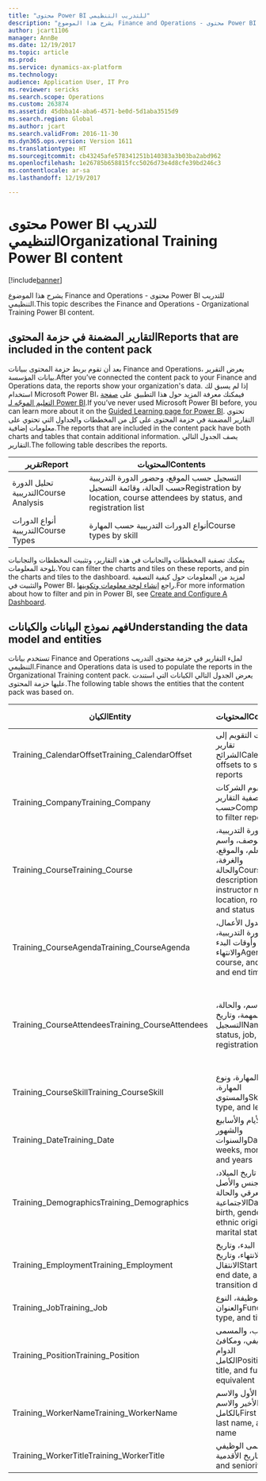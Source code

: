 ```yaml
---
title: "محتوى Power BI للتدريب التنظيمي"
description: "يشرح هذا الموضوع Finance and Operations - محتوى Power BI للتدريب التنظيمي."
author: jcart1106
manager: AnnBe
ms.date: 12/19/2017
ms.topic: article
ms.prod: 
ms.service: dynamics-ax-platform
ms.technology: 
audience: Application User, IT Pro
ms.reviewer: sericks
ms.search.scope: Operations
ms.custom: 263874
ms.assetid: 45dbba14-aba6-4571-be0d-5d1aba3515d9
ms.search.region: Global
ms.author: jcart
ms.search.validFrom: 2016-11-30
ms.dyn365.ops.version: Version 1611
ms.translationtype: HT
ms.sourcegitcommit: cb43245afe578341251b140383a3b03ba2abd962
ms.openlocfilehash: 1e26785b658815fcc5026d73e4d8cfe39bd246c3
ms.contentlocale: ar-sa
ms.lasthandoff: 12/19/2017

---
```


# <a name="organizational-training-power-bi-content"></a><span data-ttu-id="67bc8-103">محتوى Power BI للتدريب التنظيمي</span><span class="sxs-lookup"><span data-stu-id="67bc8-103">Organizational Training Power BI content</span></span>

[!include[banner](../includes/banner.md)]


<span data-ttu-id="67bc8-104">يشرح هذا الموضوع Finance and Operations - محتوى Power BI للتدريب التنظيمي.</span><span class="sxs-lookup"><span data-stu-id="67bc8-104">This topic describes the Finance and Operations - Organizational Training Power BI content.</span></span> 

## <a name="reports-that-are-included-in-the-content-pack"></a><span data-ttu-id="67bc8-105">التقارير المضمنة في حزمة المحتوى</span><span class="sxs-lookup"><span data-stu-id="67bc8-105">Reports that are included in the content pack</span></span>
<span data-ttu-id="67bc8-106">بعد أن تقوم بربط حزمة المحتوى ببيانات Finance and Operations، يعرض التقرير بيانات المؤسسة.</span><span class="sxs-lookup"><span data-stu-id="67bc8-106">After you’ve connected the content pack to your Finance and Operations data, the reports show your organization's data.</span></span> <span data-ttu-id="67bc8-107">إذا لم يسبق لك استخدام Microsoft Power BI، فيمكنك معرفة المزيد حول هذا التطبيق على [صفحة التعليم الموجّه لـ Power BI](https://powerbi.microsoft.com/en-us/guided-learning/?WT.mc_id=PBIService_GetData).</span><span class="sxs-lookup"><span data-stu-id="67bc8-107">If you’ve never used Microsoft Power BI before, you can learn more about it on the [Guided Learning page for Power BI](https://powerbi.microsoft.com/en-us/guided-learning/?WT.mc_id=PBIService_GetData).</span></span> <span data-ttu-id="67bc8-108">تحتوي التقارير المضمنة في حزمة المحتوى على كل من المخططات والجداول التي تحتوي على معلومات إضافية.</span><span class="sxs-lookup"><span data-stu-id="67bc8-108">The reports that are included in the content pack have both charts and tables that contain additional information.</span></span> <span data-ttu-id="67bc8-109">يصف الجدول التالي التقارير.</span><span class="sxs-lookup"><span data-stu-id="67bc8-109">The following table describes the reports.</span></span>

| <span data-ttu-id="67bc8-110">تقرير</span><span class="sxs-lookup"><span data-stu-id="67bc8-110">Report</span></span>          | <span data-ttu-id="67bc8-111">المحتويات</span><span class="sxs-lookup"><span data-stu-id="67bc8-111">Contents</span></span>                                                                    |
|-----------------|-----------------------------------------------------------------------------|
| <span data-ttu-id="67bc8-112">تحليل الدورة التدريبية</span><span class="sxs-lookup"><span data-stu-id="67bc8-112">Course Analysis</span></span> | <span data-ttu-id="67bc8-113">التسجيل حسب الموقع، وحضور الدورة التدريبية حسب الحالة، وقائمة التسجيل</span><span class="sxs-lookup"><span data-stu-id="67bc8-113">Registration by location, course attendees by status, and registration list</span></span> |
| <span data-ttu-id="67bc8-114">أنواع الدورات التدريبية</span><span class="sxs-lookup"><span data-stu-id="67bc8-114">Course Types</span></span>    | <span data-ttu-id="67bc8-115">أنواع الدورات التدريبية حسب المهارة</span><span class="sxs-lookup"><span data-stu-id="67bc8-115">Course types by skill</span></span>                                                       |

<span data-ttu-id="67bc8-116">يمكنك تصفية المخططات والتجانبات في هذه التقارير، وتثبيت المخططات والتجانبات بلوحة المعلومات.</span><span class="sxs-lookup"><span data-stu-id="67bc8-116">You can filter the charts and tiles on these reports, and pin the charts and tiles to the dashboard.</span></span> <span data-ttu-id="67bc8-117">لمزيد من المعلومات حول كيفية التصفية والتثبيت في Power BI، راجع [إنشاء لوحة معلومات وتكوينها](https://powerbi.microsoft.com/en-us/guided-learning/powerbi-learning-4-2-create-configure-dashboards).</span><span class="sxs-lookup"><span data-stu-id="67bc8-117">For more information about how to filter and pin in Power BI, see [Create and Configure A Dashboard](https://powerbi.microsoft.com/en-us/guided-learning/powerbi-learning-4-2-create-configure-dashboards).</span></span>

## <a name="understanding-the-data-model-and-entities"></a><span data-ttu-id="67bc8-118">فهم نموذج البيانات والكيانات</span><span class="sxs-lookup"><span data-stu-id="67bc8-118">Understanding the data model and entities</span></span>
<span data-ttu-id="67bc8-119">تستخدم بيانات Finance and Operations لملء التقارير في حزمة محتوى التدريب التنظيمي.</span><span class="sxs-lookup"><span data-stu-id="67bc8-119">Finance and Operations data is used to populate the reports in the Organizational Training content pack.</span></span> <span data-ttu-id="67bc8-120">يعرض الجدول التالي الكيانات التي استندت عليها حزمة المحتوى.</span><span class="sxs-lookup"><span data-stu-id="67bc8-120">The following table shows the entities that the content pack was based on.</span></span>

| <span data-ttu-id="67bc8-121">الكيان</span><span class="sxs-lookup"><span data-stu-id="67bc8-121">Entity</span></span>                    | <span data-ttu-id="67bc8-122">المحتويات</span><span class="sxs-lookup"><span data-stu-id="67bc8-122">Contents</span></span>                                                         | <span data-ttu-id="67bc8-123">العلاقات مع الكيانات الأخرى</span><span class="sxs-lookup"><span data-stu-id="67bc8-123">Relationships with other entities</span></span>                                                                                                                                                                  |
|---------------------------|------------------------------------------------------------------|----------------------------------------------------------------------------------------------------------------------------------------------------------------------------------------------------|
| <span data-ttu-id="67bc8-124">Training\_CalendarOffset</span><span class="sxs-lookup"><span data-stu-id="67bc8-124">Training\_CalendarOffset</span></span>  | <span data-ttu-id="67bc8-125">مقاصات التقويم إلى تقارير الشرائح</span><span class="sxs-lookup"><span data-stu-id="67bc8-125">Calendar offsets to slice reports</span></span>                                | <span data-ttu-id="67bc8-126">Training\_CourseAgenda Training\_CourseAttendees</span><span class="sxs-lookup"><span data-stu-id="67bc8-126">Training\_CourseAgenda Training\_CourseAttendees</span></span>                                                                                                                                                   |
| <span data-ttu-id="67bc8-127">Training\_Company</span><span class="sxs-lookup"><span data-stu-id="67bc8-127">Training\_Company</span></span>         | <span data-ttu-id="67bc8-128">تقوم الشركات بتصفية التقارير حسب</span><span class="sxs-lookup"><span data-stu-id="67bc8-128">Companies to filter reports by</span></span>                                   | <span data-ttu-id="67bc8-129">Training\_CourseAgenda Training\_CourseAttendees</span><span class="sxs-lookup"><span data-stu-id="67bc8-129">Training\_CourseAgenda Training\_CourseAttendees</span></span>                                                                                                                                                   |
| <span data-ttu-id="67bc8-130">Training\_Course</span><span class="sxs-lookup"><span data-stu-id="67bc8-130">Training\_Course</span></span>          | <span data-ttu-id="67bc8-131">الدورة التدريبية، والوصف، واسم المعلم، والموقع، والغرفة، والحالة</span><span class="sxs-lookup"><span data-stu-id="67bc8-131">Course, description, instructor name, location, room, and status</span></span> | <span data-ttu-id="67bc8-132">Training\_CourseAgenda Training\_CourseAttendees Training\_CourseSkill</span><span class="sxs-lookup"><span data-stu-id="67bc8-132">Training\_CourseAgenda Training\_CourseAttendees Training\_CourseSkill</span></span>                                                                                                                             |
| <span data-ttu-id="67bc8-133">Training\_CourseAgenda</span><span class="sxs-lookup"><span data-stu-id="67bc8-133">Training\_CourseAgenda</span></span>    | <span data-ttu-id="67bc8-134">جدول الأعمال، والدورة التدريبية، وأوقات البدء والانتهاء</span><span class="sxs-lookup"><span data-stu-id="67bc8-134">Agenda, course, and start and end times</span></span>                          | <span data-ttu-id="67bc8-135">Training\_Company Training\_CalendarOffset Training\_Date Training\_Course</span><span class="sxs-lookup"><span data-stu-id="67bc8-135">Training\_Company Training\_CalendarOffset Training\_Date Training\_Course</span></span>                                                                                                                         |
| <span data-ttu-id="67bc8-136">Training\_CourseAttendees</span><span class="sxs-lookup"><span data-stu-id="67bc8-136">Training\_CourseAttendees</span></span> | <span data-ttu-id="67bc8-137">الاسم، والحالة، والمهمة، وتاريخ التسجيل</span><span class="sxs-lookup"><span data-stu-id="67bc8-137">Name, status, job, and registration date</span></span>                         | <span data-ttu-id="67bc8-138">Training\_Company Training\_CalendarOffset Training\_Date Training\_Demographics Training\_Employment Training\_Course Training\_WorkerName Training\_WorkerTitle Training\_Job Training\_Position</span><span class="sxs-lookup"><span data-stu-id="67bc8-138">Training\_Company Training\_CalendarOffset Training\_Date Training\_Demographics Training\_Employment Training\_Course Training\_WorkerName Training\_WorkerTitle Training\_Job Training\_Position</span></span> |
| <span data-ttu-id="67bc8-139">Training\_CourseSkill</span><span class="sxs-lookup"><span data-stu-id="67bc8-139">Training\_CourseSkill</span></span>     | <span data-ttu-id="67bc8-140">المهارة، ونوع المهارة، والمستوى</span><span class="sxs-lookup"><span data-stu-id="67bc8-140">Skill, skill type, and level</span></span>                                     | <span data-ttu-id="67bc8-141">Training\_Course</span><span class="sxs-lookup"><span data-stu-id="67bc8-141">Training\_Course</span></span>                                                                                                                                                                                   |
| <span data-ttu-id="67bc8-142">Training\_Date</span><span class="sxs-lookup"><span data-stu-id="67bc8-142">Training\_Date</span></span>            | <span data-ttu-id="67bc8-143">الأيام والأسابيع والشهور والسنوات</span><span class="sxs-lookup"><span data-stu-id="67bc8-143">Days, weeks, months, and years</span></span>                                   | <span data-ttu-id="67bc8-144">Training\_CourseAgenda Training\_CourseAttendees</span><span class="sxs-lookup"><span data-stu-id="67bc8-144">Training\_CourseAgenda Training\_CourseAttendees</span></span>                                                                                                                                                   |
| <span data-ttu-id="67bc8-145">Training\_Demographics</span><span class="sxs-lookup"><span data-stu-id="67bc8-145">Training\_Demographics</span></span>    | <span data-ttu-id="67bc8-146">تاريخ الميلاد، والجنس والأصل العرقي والحالة الاجتماعية</span><span class="sxs-lookup"><span data-stu-id="67bc8-146">Date of birth, gender, ethnic origin, and marital status</span></span>         | <span data-ttu-id="67bc8-147">Training\_CourseAgenda Training\_CourseAttendees</span><span class="sxs-lookup"><span data-stu-id="67bc8-147">Training\_CourseAgenda Training\_CourseAttendees</span></span>                                                                                                                                                   |
| <span data-ttu-id="67bc8-148">Training\_Employment</span><span class="sxs-lookup"><span data-stu-id="67bc8-148">Training\_Employment</span></span>      | <span data-ttu-id="67bc8-149">تاريخ البدء، وتاريخ الانتهاء، وتاريخ الانتقال</span><span class="sxs-lookup"><span data-stu-id="67bc8-149">Start date, end date, and transition date</span></span>                        | <span data-ttu-id="67bc8-150">Training\_CourseAgenda Training\_CourseAttendees</span><span class="sxs-lookup"><span data-stu-id="67bc8-150">Training\_CourseAgenda Training\_CourseAttendees</span></span>                                                                                                                                                   |
| <span data-ttu-id="67bc8-151">Training\_Job</span><span class="sxs-lookup"><span data-stu-id="67bc8-151">Training\_Job</span></span>             | <span data-ttu-id="67bc8-152">الوظيفة، النوع والعنوان</span><span class="sxs-lookup"><span data-stu-id="67bc8-152">Function, type, and title</span></span>                                        | <span data-ttu-id="67bc8-153">Training\_CourseAgenda Training\_CourseAttendees</span><span class="sxs-lookup"><span data-stu-id="67bc8-153">Training\_CourseAgenda Training\_CourseAttendees</span></span>                                                                                                                                                   |
| <span data-ttu-id="67bc8-154">Training\_Position</span><span class="sxs-lookup"><span data-stu-id="67bc8-154">Training\_Position</span></span>        | <span data-ttu-id="67bc8-155">المنصب، والمسمى الوظيفي، ومكافئ الدوام الكامل‬</span><span class="sxs-lookup"><span data-stu-id="67bc8-155">Position, title, and full-time equivalent (FTE)</span></span>                  | <span data-ttu-id="67bc8-156">Training\_CourseAgenda Training\_CourseAttendees</span><span class="sxs-lookup"><span data-stu-id="67bc8-156">Training\_CourseAgenda Training\_CourseAttendees</span></span>                                                                                                                                                   |
| <span data-ttu-id="67bc8-157">Training\_WorkerName</span><span class="sxs-lookup"><span data-stu-id="67bc8-157">Training\_WorkerName</span></span>      | <span data-ttu-id="67bc8-158">الاسم الأول والاسم الأخير والاسم بالكامل</span><span class="sxs-lookup"><span data-stu-id="67bc8-158">First name, last name, and full name</span></span>                             | <span data-ttu-id="67bc8-159">Training\_CourseAttendees</span><span class="sxs-lookup"><span data-stu-id="67bc8-159">Training\_CourseAttendees</span></span>                                                                                                                                                                          |
| <span data-ttu-id="67bc8-160">Training\_WorkerTitle</span><span class="sxs-lookup"><span data-stu-id="67bc8-160">Training\_WorkerTitle</span></span>     | <span data-ttu-id="67bc8-161">المسمى الوظيفي وتاريخ الأقدمية</span><span class="sxs-lookup"><span data-stu-id="67bc8-161">Title and seniority date</span></span>                                         | <span data-ttu-id="67bc8-162">Training\_CourseAttendees</span><span class="sxs-lookup"><span data-stu-id="67bc8-162">Training\_CourseAttendees</span></span>                                                                                                                                                                          |






